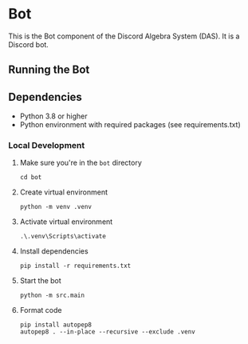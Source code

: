 # Bot

This is the Bot component of the Discord Algebra System (DAS). 
It is a Discord bot.

## Running the Bot

## Dependencies
- Python 3.8 or higher
- Python environment with required packages (see requirements.txt)

### Local Development

1. Make sure you're in the `bot` directory
    ```
    cd bot
    ```

2. Create virtual environment
    ```
    python -m venv .venv
    ```

3. Activate virtual environment
    ```
    .\.venv\Scripts\activate
    ```

4. Install dependencies
    ```
    pip install -r requirements.txt
    ```

5. Start the bot
    ```
    python -m src.main
    ```

6. Format code
    ```
    pip install autopep8
    autopep8 . --in-place --recursive --exclude .venv
    ```
